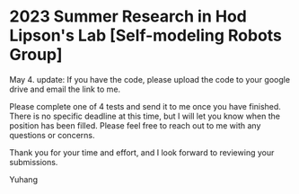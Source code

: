 # 2023 Summer Research in Hod Lipson's Lab [Self-modeling Robots Group]

May 4. update: If you have the code, please upload the code to your google drive and email the link to me.

Please complete one of 4 tests and send it to me once you have finished. 
There is no specific deadline at this time, but I will let you know when the position has been filled. 
Please feel free to reach out to me with any questions or concerns.

Thank you for your time and effort, and I look forward to reviewing your submissions.

Yuhang

